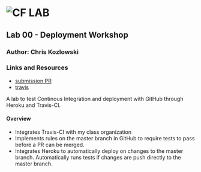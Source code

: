 ![CF](http://i.imgur.com/7v5ASc8.png) LAB
=================================================

## Lab 00 - Deployment Workshop

### Author: Chris Kozlowski

### Links and Resources
* [submission PR](https://github.com/401-advanced-javascript-cdk/lab00-deployment-workshop/pull/1)
* [travis](https://travis-ci.com/401-advanced-javascript-cdk/lab00-deployment-workshop)

A lab to test Continous Integration and deployment with GitHub through Heroku and Travis-CI.

#### Overview
- Integrates Travis-CI with my class organization
- Implements rules on the master branch in GitHub to require tests to pass before a PR can be merged.
- Integrates Heroku to automatically deploy on changes to the master branch.  Automatically runs tests if changes are push directly to the master branch.
